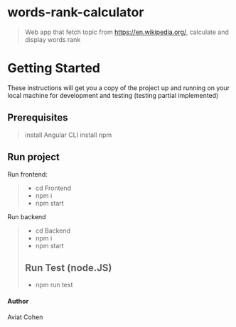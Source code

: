 # words-rank-calculator
> Web app that fetch topic from https://en.wikipedia.org/, calculate and display words rank
>
# Getting Started
These instructions will get you a copy of the project up and running on your local machine for development and testing (testing partial implemented)

## Prerequisites
> install Angular CLI
> install npm 
## Run project
Run frontend:
> - cd Frontend
> - npm i
> - npm start

Run backend
> - cd Backend
> - npm i
> - npm start
> ## Run Test (node.JS)
> - npm run test

#### Author
Aviat Cohen